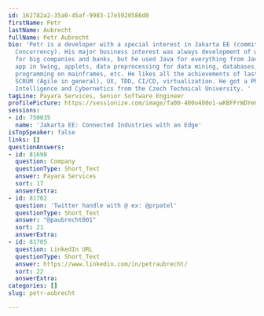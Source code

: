 ```yaml
---
id: 162782a2-35a0-45af-9983-17e5920586d0
firstName: Petr
lastName: Aubrecht
fullName: Petr Aubrecht
bio: 'Petr is a developer with a special interest in Jakarta EE (committer for Jakarta
  Concurrency). His major business interest was always development of web applications
  for big companies and banks, but he used Java for everything from Java Card, desktop
  app in Swing, applets, data preprocessing for data mining, databases, games, interpreters,
  programming on mainframes, etc. He likes all the achievements of last decades like
  SCRUM (Agile in general), UX, TDD, CI/CD, virtualization. He got a PhD in Artificial
  Intelligence and Cybernetics from the Czech Technical University. '
tagLine: Payara Services, Senior Software Engineer
profilePicture: https://sessionize.com/image/fa00-400o400o1-wKBFFrWDYeQvabzxf9S3zR.jpg
sessions:
- id: 750035
  name: 'Jakarta EE: Connected Industries with an Edge'
isTopSpeaker: false
links: []
questionAnswers:
- id: 81698
  question: Company
  questionType: Short_Text
  answer: Payara Services
  sort: 17
  answerExtra:
- id: 81702
  question: 'Twitter handle with @ ex: @prpatel'
  questionType: Short_Text
  answer: "@paubrecht001"
  sort: 21
  answerExtra:
- id: 81705
  question: LinkedIn URL
  questionType: Short_Text
  answer: https://www.linkedin.com/in/petraubrecht/
  sort: 22
  answerExtra:
categories: []
slug: petr-aubrecht

---
```

